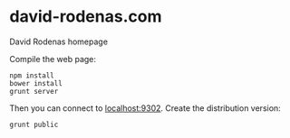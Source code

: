 david-rodenas.com
=================

David Rodenas homepage

Compile the web page:

    npm install
    bower install
    grunt server

Then you can connect to [localhost:9302](http://localhost:9302).
Create the distribution version:

    grunt public
    
  
